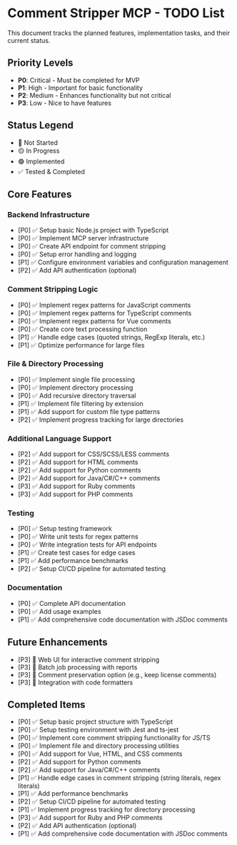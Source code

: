 # Comment Stripper MCP - TODO List

This document tracks the planned features, implementation tasks, and their current status.

## Priority Levels
- **P0**: Critical - Must be completed for MVP
- **P1**: High - Important for basic functionality
- **P2**: Medium - Enhances functionality but not critical
- **P3**: Low - Nice to have features

## Status Legend
- 🔴 Not Started
- 🟡 In Progress
- 🟢 Implemented
- ✅ Tested & Completed

## Core Features

### Backend Infrastructure
- [P0] ✅ Setup basic Node.js project with TypeScript
- [P0] ✅ Implement MCP server infrastructure
- [P0] ✅ Create API endpoint for comment stripping
- [P0] ✅ Setup error handling and logging
- [P1] ✅ Configure environment variables and configuration management
- [P2] ✅ Add API authentication (optional)

### Comment Stripping Logic
- [P0] ✅ Implement regex patterns for JavaScript comments
- [P0] ✅ Implement regex patterns for TypeScript comments
- [P0] ✅ Implement regex patterns for Vue comments
- [P0] ✅ Create core text processing function
- [P1] ✅ Handle edge cases (quoted strings, RegExp literals, etc.)
- [P1] ✅ Optimize performance for large files

### File & Directory Processing
- [P0] ✅ Implement single file processing
- [P0] ✅ Implement directory processing
- [P0] ✅ Add recursive directory traversal
- [P1] ✅ Implement file filtering by extension
- [P1] ✅ Add support for custom file type patterns
- [P2] ✅ Implement progress tracking for large directories

### Additional Language Support
- [P2] ✅ Add support for CSS/SCSS/LESS comments
- [P2] ✅ Add support for HTML comments
- [P2] ✅ Add support for Python comments
- [P2] ✅ Add support for Java/C#/C++ comments
- [P3] ✅ Add support for Ruby comments
- [P3] ✅ Add support for PHP comments

### Testing
- [P0] ✅ Setup testing framework
- [P0] ✅ Write unit tests for regex patterns
- [P0] ✅ Write integration tests for API endpoints
- [P1] ✅ Create test cases for edge cases
- [P1] ✅ Add performance benchmarks
- [P2] ✅ Setup CI/CD pipeline for automated testing

### Documentation
- [P0] ✅ Complete API documentation
- [P0] ✅ Add usage examples
- [P1] ✅ Add comprehensive code documentation with JSDoc comments

## Future Enhancements
- [P3] 🔴 Web UI for interactive comment stripping
- [P3] 🔴 Batch job processing with reports
- [P3] 🔴 Comment preservation option (e.g., keep license comments)
- [P3] 🔴 Integration with code formatters

## Completed Items
- [P0] ✅ Setup basic project structure with TypeScript
- [P0] ✅ Setup testing environment with Jest and ts-jest
- [P0] ✅ Implement core comment stripping functionality for JS/TS
- [P0] ✅ Implement file and directory processing utilities
- [P0] ✅ Add support for Vue, HTML, and CSS comments
- [P2] ✅ Add support for Python comments
- [P2] ✅ Add support for Java/C#/C++ comments
- [P1] ✅ Handle edge cases in comment stripping (string literals, regex literals)
- [P1] ✅ Add performance benchmarks
- [P2] ✅ Setup CI/CD pipeline for automated testing
- [P1] ✅ Implement progress tracking for directory processing
- [P3] ✅ Add support for Ruby and PHP comments
- [P2] ✅ Add API authentication (optional)
- [P1] ✅ Add comprehensive code documentation with JSDoc comments